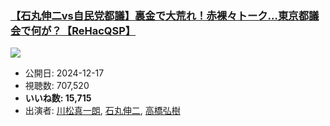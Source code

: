 ### [【石丸伸二vs自民党都議】裏金で大荒れ！赤裸々トーク…東京都議会で何が？【ReHacQSP】](https://www.youtube.com/watch?v=V9X86suY1Xs)
[![](https://img.youtube.com/vi/V9X86suY1Xs/sddefault.jpg)](https://www.youtube.com/watch?v=V9X86suY1Xs)
-   公開日: 2024-12-17
-   視聴数: 707,520
-   **いいね数: 15,715**
-   出演者: [川松真一朗](/rehacq_fan/people/川松真一朗 "wikilink"), [石丸伸二](/rehacq_fan/people/石丸伸二 "wikilink"), [高橋弘樹](/rehacq_fan/people/高橋弘樹 "wikilink")

